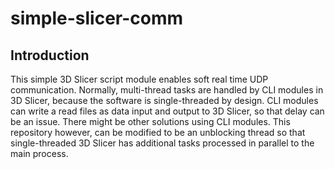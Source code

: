# simple-slicer-comm

## Introduction

This simple 3D Slicer script module enables soft real time UDP communication. Normally, multi-thread tasks are handled by CLI modules in 3D Slicer, because the software is single-threaded by design. CLI modules can write a read files as data input and output to 3D Slicer, so that delay can be an issue. There might be other solutions using CLI modules. This repository however, can be modified to be an unblocking thread so that single-threaded 3D Slicer has additional tasks processed in parallel to the main process.
